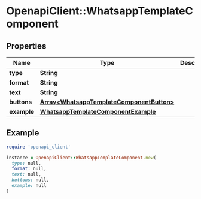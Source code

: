# OpenapiClient::WhatsappTemplateComponent

## Properties

| Name | Type | Description | Notes |
| ---- | ---- | ----------- | ----- |
| **type** | **String** |  | [optional] |
| **format** | **String** |  | [optional] |
| **text** | **String** |  | [optional] |
| **buttons** | [**Array&lt;WhatsappTemplateComponentButton&gt;**](WhatsappTemplateComponentButton.md) |  | [optional] |
| **example** | [**WhatsappTemplateComponentExample**](WhatsappTemplateComponentExample.md) |  | [optional] |

## Example

```ruby
require 'openapi_client'

instance = OpenapiClient::WhatsappTemplateComponent.new(
  type: null,
  format: null,
  text: null,
  buttons: null,
  example: null
)
```

